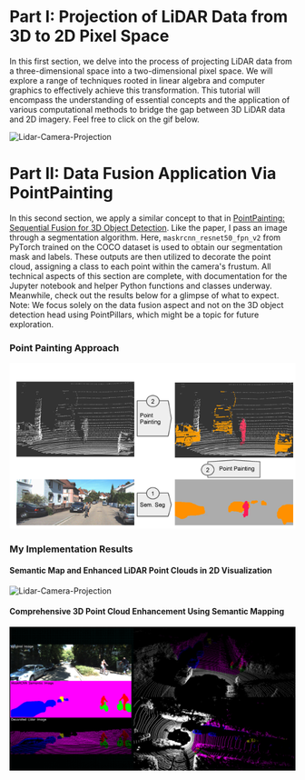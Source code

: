# Part I: Projection of LiDAR Data from 3D to 2D Pixel Space 

In this first section, we delve into the process of projecting LiDAR data from a three-dimensional space into a two-dimensional pixel space. We will explore a range of techniques rooted in linear algebra and computer graphics to effectively achieve this transformation. This tutorial will encompass the understanding of essential concepts and the application of various computational methods to bridge the gap between 3D LiDAR data and 2D imagery. Feel free to click on the gif below. 

<img src="lidar_projection.gif" alt="Lidar-Camera-Projection" />


# Part II: Data Fusion Application Via PointPainting

In this second section, we apply a similar concept to that in [PointPainting: Sequential Fusion for 3D Object Detection](https://arxiv.org/abs/1911.10150). Like the paper, I pass an image through a segmentation algorithm. Here, `maskrcnn_resnet50_fpn_v2` from PyTorch trained on the COCO dataset is used to obtain our segmentation mask and labels. These outputs are then utilized to decorate the point cloud, assigning a class to each point within the camera's frustum. All technical aspects of this section are complete, with documentation for the Jupyter notebook and helper Python functions and classes underway. Meanwhile, check out the results below for a glimpse of what to expect. Note: We focus solely on the data fusion aspect and not on the 3D object detection head using PointPillars, which might be a topic for future exploration.



### Point Painting Approach
![Alt text](Doc_Images/PointPainting_Overview.png)


### My Implementation Results

#### Semantic Map and Enhanced LiDAR Point Clouds in 2D Visualization
<img src="semantic_scene_map.gif" alt="Lidar-Camera-Projection" />

#### Comprehensive 3D Point Cloud Enhancement Using Semantic Mapping
![Alt text](../Doc_Images/DATAFUSION_DOC_IMAGES/part_II_overall_stack.png)

